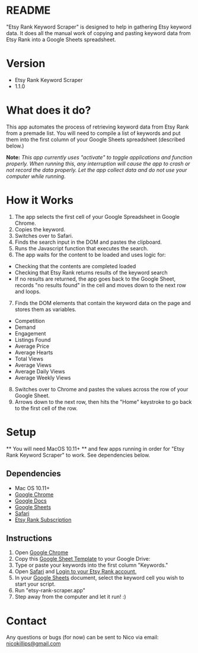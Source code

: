 # README #
"Etsy Rank Keyword Scraper" is designed to help in gathering Etsy keyword data. It does all the manual work of copying and pasting keyword data from Etsy Rank into a Google Sheets spreadsheet.

# Version #
* Etsy Rank Keyword Scraper
* 1.1.0

# What does it do? #
This app automates the process of retrieving keyword data from Etsy Rank from a premade list. You will need to compile a list of keywords and put them into the first column of your Google Sheets spreadsheet (described below.)

**Note:** *This app currently uses "activate" to toggle applications and function properly. When running this, any interruption will cause the app to crash or not record the data properly. Let the app collect data and do not use your computer while running.*

# How it Works #
1. The app selects the first cell of your Google Spreadsheet in Google Chrome.
2. Copies the keyword.
3. Switches over to Safari.
4. Finds the search input in the DOM and pastes the clipboard.
5. Runs the Javascript function that executes the search.
6. The app waits for the content to be loaded and uses logic for:
* Checking that the contents are completed loaded
* Checking that Etsy Rank returns results of the keyword search
* If no results are returned, the app goes back to the Google Sheet, records "no results found" in the cell and moves down to the next row and loops.
7. Finds the DOM elements that contain the keyword data on the page and stores them as variables.
* Competition
* Demand
* Engagement
* Listings Found
* Average Price
* Average Hearts
* Total Views
* Average Views
* Average Daily Views
* Average Weekly Views

8. Switches over to Chrome and pastes the values across the row of your Google Sheet.
9. Arrows down to the next row, then hits the "Home" keystroke to go back to the first cell of the row.

# Setup #
** You will need MacOS 10.11+ ** and few apps running in order for "Etsy Rank Keyword Scraper" to work. See dependencies below.

## Dependencies ##
* Mac OS 10.11+
* [Google Chrome](https://www.google.com/chrome/)
* [Google Docs](https://drive.google.com/drive/u/0/)
* [Google Sheets](https://docs.google.com/spreadsheets/u/0/)
* [Safari](https://support.apple.com/en_GB/downloads/safari)
* [Etsy Rank Subscription](https://etsyrank.com/)

## Instructions ##
1. Open [Google Chrome](https://www.google.com/chrome/)
2. Copy this [Google Sheet Template](https://docs.google.com/spreadsheets/d/1ZDJKoymIh9q4jmGtZfIlgbDnPqC5GbD9R7mas2KFfBk/edit#gid=2085843151) to your Google Drive: 
3. Type or paste your keywords into the first column "Keywords."
4. Open [Safari](https://support.apple.com/en_GB/downloads/safari) and [Login to your Etsy Rank account.](https://etsyrank.com/)
5. In your [Google Sheets](https://docs.google.com/spreadsheets/u/0/) document, select the keyword cell you wish to start your script.
6. Run "etsy-rank-scraper.app"
7. Step away from the computer and let it run! :)

# Contact #
Any questions or bugs (for now) can be sent to Nico via email: nicokillips@gmail.com